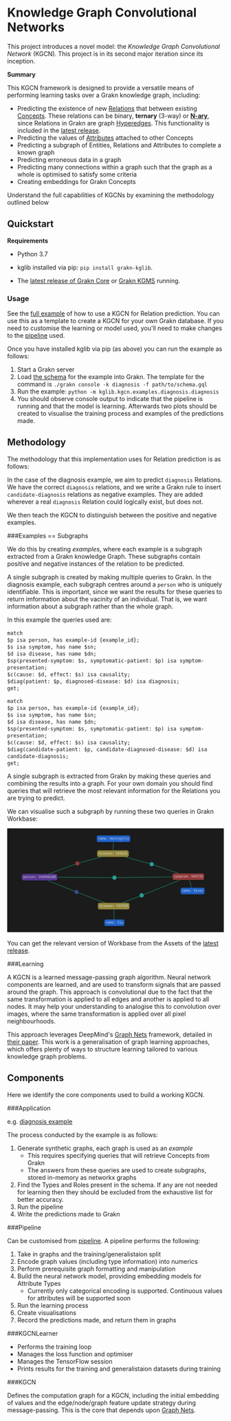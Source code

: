 # Knowledge Graph Convolutional Networks

This project introduces a novel model: the *Knowledge Graph Convolutional Network* (KGCN). This project is in its second major iteration since its inception. 

**Summary**

This KGCN framework is designed to provide a versatile means of performing learning tasks over a Grakn knowledge graph, including:

- Predicting the existence of new [Relations](https://dev.grakn.ai/docs/schema/concepts#relation) that between existing [Concepts](https://dev.grakn.ai/docs/concept-api/overview). These relations can be binary, **ternary** (3-way) or [**N-ary**](), since Relations in Grakn are graph [Hyperedges](https://en.wikipedia.org/wiki/Glossary_of_graph_theory_terms#hyperedge). This functionality is included in the [latest release](https://github.com/graknlabs/kglib/releases/latest).
- Predicting the values of [Attributes](https://dev.grakn.ai/docs/schema/concepts#attribute) attached to other Concepts
- Predicting a subgraph of Entities, Relations and Attributes to complete a known graph
- Predicting erroneous data in a graph
- Predicting many connections within a graph such that the graph as a whole is optimised to satisfy some criteria
- Creating embeddings for Grakn Concepts

Understand the full capabilities of KGCNs by examining the methodology outlined below

## Quickstart
**Requirements**

- Python 3.7

- kglib installed via pip: `pip install grakn-kglib`. 

- The [latest release of Grakn Core](https://github.com/graknlabs/grakn/releases/latest) or [Grakn KGMS](https://dev.grakn.ai/docs/cloud-deployment/kgms) running.

### Usage

See the [full example](https://github.com/graknlabs/kglib/tree/master/kglib/kgcn/examples/diagnosis/diagnosis.py) of how to use a KGCN for Relation prediction. You can use this as a template to create a KGCN for your own Grakn database. If you need to customise the learning or model used, you'll need to make changes to the [pipeline](https://github.com/graknlabs/kglib/tree/master/kglib/kgcn/pipeline/pipeline.py) used.

Once you have installed kglib via pip (as above) you can run the example as follows:

1. Start a Grakn server
2. Load [the schema](kglib/utils/grakn/synthetic/examples/diagnosis/schema.gql) for the example into Grakn. The template for the command is `./grakn console -k diagnosis -f path/to/schema.gql`
3. Run the example: `python -m kglib.kgcn.examples.diagnosis.diagnosis`
4. You should observe console output to indicate that the pipeline is running and that the model is learning. Afterwards two plots should be created to visualise the training process and examples of the predictions made.

## Methodology

The methodology that this implementation uses for Relation prediction is as follows:

In the case of the diagnosis example, we aim to predict `diagnosis` Relations. We have the correct `diagnosis` relations, and we write a Grakn rule to insert `candidate-diagnosis` relations as negative examples. They are added wherever a real `diagnosis` Relation could logically exist, but does not.

We then teach the KGCN to distinguish between the positive and negative examples.

###Examples == Subgraphs

We do this by creating *examples*, where each example is a subgraph extracted from a Grakn knowledge Graph. These subgraphs contain positive and negative instances of the relation to be predicted.

A single subgraph is created by making multiple queries to Grakn. In the diagnosis example, each subgraph centres around a `person` who is uniquely identifiable. This is important, since we want the results for these queries to return imformation about the vacinity of an individual. That is, we want information about a subgraph rather than the whole graph. 

In this example the queries used are:
```
match
$p isa person, has example-id {example_id};
$s isa symptom, has name $sn;
$d isa disease, has name $dn;
$sp(presented-symptom: $s, symptomatic-patient: $p) isa symptom-presentation;
$c(cause: $d, effect: $s) isa causality;
$diag(patient: $p, diagnosed-disease: $d) isa diagnosis;
get;
```
```
match
$p isa person, has example-id {example_id};
$s isa symptom, has name $sn;
$d isa disease, has name $dn;
$sp(presented-symptom: $s, symptomatic-patient: $p) isa symptom-presentation;
$c(cause: $d, effect: $s) isa causality;
$diag(candidate-patient: $p, candidate-diagnosed-disease: $d) isa candidate-diagnosis; 
get;
```
A single subgraph is extracted from Grakn by making these queries and combining the results into a graph. For your own domain you should find queries that will retrieve the most relevant information for the Relations you are trying to predict.

We can visualise such a subgraph by running these two queries in Grakn Workbase:

![](.images/queried_subgraph.png)

You can get the relevant version of Workbase from the Assets of the [latest release](https://github.com/graknlabs/workbase/releases/latest).

###Learning

A KGCN is a learned message-passing graph algorithm. Neural network components are learned, and are used to transform signals that are passed around the graph. This approach is convolutional due to the fact that the same transformation is applied to all edges and another is applied to all nodes. It may help your understanding to analogise this to convolution over images, where the same transformation is applied over all pixel neighbourhoods.

This approach leverages DeepMind's [Graph Nets](https://github.com/deepmind/graph_nets) framework, detailed in [their paper](https://arxiv.org/pdf/1806.01261.pdf). This work is a generalisation of graph learning approaches, which offers plenty of ways to structure learning tailored to various knowledge graph problems.

## Components

Here we identify the core components used to build a working KGCN.

###Application

e.g. [diagnosis example](https://github.com/graknlabs/kglib/tree/master/kglib/kgcn/examples/diagnosis/diagnosis.py)

The process conducted by the example is as follows:

1. Generate synthetic graphs, each graph is used as an *example*
   - This requires specifying queries that will retrieve Concepts from Grakn
   - The answers from these queries are used to create subgraphs, stored in-memory as networkx graphs
2. Find the Types and Roles present in the schema. If any are not needed for learning then they should be excluded from the exhaustive list for better accuracy.
3. Run the pipeline
4. Write the predictions made to Grakn

###Pipeline

Can be customised from [pipeline](https://github.com/graknlabs/kglib/tree/master/kglib/kgcn/pipeline/pipeline.py). A pipeline performs the following:

1. Take in graphs and the training/generalistaion split
2. Encode graph values (including type information) into numerics
3. Perform prerequisite graph formatting and manipulation
4. Build the neural network model, providing embedding models for Attribute Types
   - Currently only categorical encoding is supported. Continuous values for attributes will be supported soon
5. Run the learning process
6. Create visualisations
7. Record the predictions made, and return them in graphs

###KGCNLearner

- Performs the training loop
- Manages the loss function and optimiser
- Manages the TensorFlow session
- Prints results for the training and generalistaion datasets during training 

###KGCN

Defines the computation graph for a KGCN, including the initial embedding of values and the edge/node/graph feature update strategy during message-passing. This is the core that depends upon [Graph Nets](https://github.com/deepmind/graph_nets).